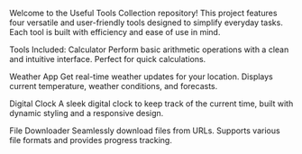 Welcome to the Useful Tools Collection repository! This project features four versatile and user-friendly tools designed to simplify everyday tasks. Each tool is built with efficiency and ease of use in mind.

Tools Included:
Calculator
Perform basic arithmetic operations with a clean and intuitive interface. Perfect for quick calculations.

Weather App
Get real-time weather updates for your location. Displays current temperature, weather conditions, and forecasts.

Digital Clock
A sleek digital clock to keep track of the current time, built with dynamic styling and a responsive design.

File Downloader
Seamlessly download files from URLs. Supports various file formats and provides progress tracking.

